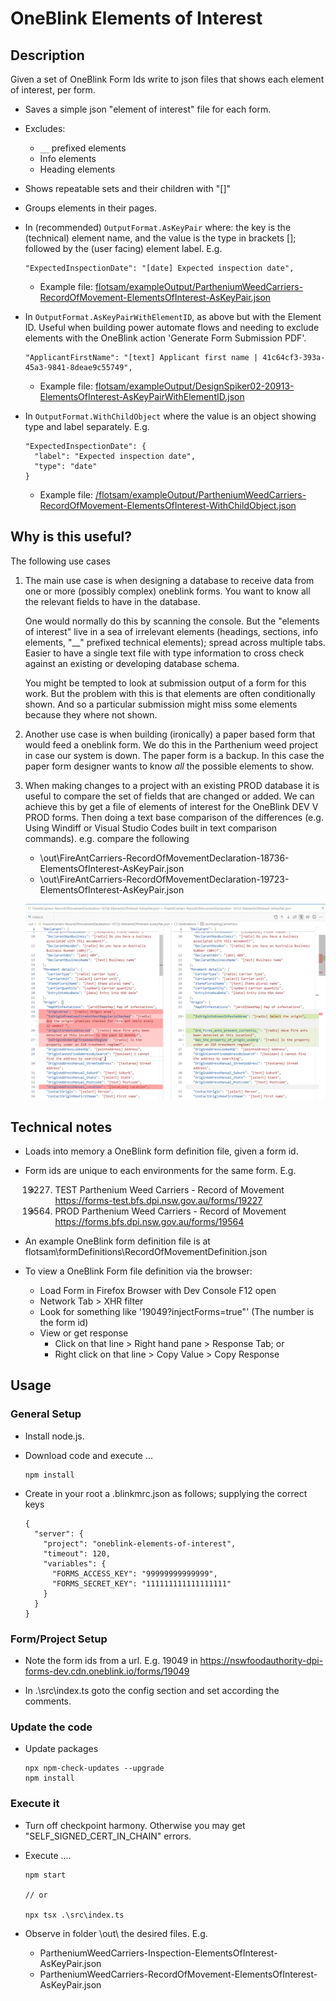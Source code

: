 
 # OneBlink Elements of Interest
 
 ## Description

Given a set of OneBlink Form Ids write to json files that shows each element of interest, per form. 

* Saves a simple json "element of interest" file for each form.

* Excludes:
  - `__` prefixed elements
  - Info elements
  - Heading elements

* Shows repeatable sets and their children with "[]"

* Groups elements in their pages.

* In (recommended) `OutputFormat.AsKeyPair` where: the key is the (technical) element name, and the value is the type in brackets []; followed by the (user facing) element label. E.g. 
    
      "ExpectedInspectionDate": "[date] Expected inspection date",
  
    - Example file: <a href="./flotsam/exampleOutput/PartheniumWeedCarriers-RecordOfMovement-ElementsOfInterest-AsKeyPair.json">flotsam/exampleOutput/PartheniumWeedCarriers-RecordOfMovement-ElementsOfInterest-AsKeyPair.json</a>

* In `OutputFormat.AsKeyPairWithElementID`, as above but with the Element ID. Useful when building power automate flows and needing to exclude elements with the OneBlink action 'Generate Form Submission PDF'.

      "ApplicantFirstName": "[text] Applicant first name | 41c64cf3-393a-45a3-9841-8deae9c55749",   

    - Example file: <a href="./flotsam/exampleOutput/DesignSpiker02-20913-ElementsOfInterest-AsKeyPairWithElementID.json">flotsam/exampleOutput/DesignSpiker02-20913-ElementsOfInterest-AsKeyPairWithElementID.json</a>       

* In `OutputFormat.WithChildObject` where the value is an object showing type and label separately. E.g.

      "ExpectedInspectionDate": {
        "label": "Expected inspection date",
        "type": "date"
      }

    - Example file: <a href="./flotsam/exampleOutput/PartheniumWeedCarriers-RecordOfMovement-ElementsOfInterest-WithChildObject.json">/flotsam/exampleOutput/PartheniumWeedCarriers-RecordOfMovement-ElementsOfInterest-WithChildObject.json</a>


## Why is this useful?

The following use cases

  1. The main use case is when designing a database to receive data from one or more (possibly complex) oneblink forms. You want to know all the relevant fields to have in the database. 

      One would normally do this by scanning the console. But the "elements of interest" live in a sea of irrelevant elements (headings, sections, info elements, "__" prefixed technical elements); spread across multiple tabs. Easier to have a single text file with type information to cross check against an existing or developing database schema.

      You might be tempted to look at submission output of a form for this work. But the problem with this is that elements are often conditionally shown. And so a particular submission might miss some elements because they where not shown.

  2. Another use case is when building (ironically) a paper based form that would feed a oneblink form. We do this in the Parthenium weed project in case our system is down. The paper form is a backup. In this case the paper form designer wants to know *all* the possible elements to show.

  3. When making changes to a project with an existing PROD database it is useful to compare the set of fields that are changed or added. We can achieve this by get a file of elements of interest for the OneBlink DEV V PROD forms. Then doing a text base comparison of the differences (e.g. Using Windiff or Visual Studio Codes built in text comparison commands). e.g. compare the following
      - \out\FireAntCarriers-RecordOfMovementDeclaration-18736-ElementsOfInterest-AsKeyPair.json
      - \out\FireAntCarriers-RecordOfMovementDeclaration-19723-ElementsOfInterest-AsKeyPair.json

      ![formDefinitionComparisonAcrossEnvironments.png](docs\formDefinitionComparisonAcrossEnvironments.png)

## Technical notes

* Loads into memory a OneBlink form definition file, given a form id.

* Form ids are unique to each environments for the same form. E.g.
  - 19227. TEST Parthenium Weed Carriers - Record of Movement https://forms-test.bfs.dpi.nsw.gov.au/forms/19227
  - 19564. PROD Parthenium Weed Carriers - Record of Movement https://forms.bfs.dpi.nsw.gov.au/forms/19564

* An example OneBlink form definition file is at flotsam\formDefinitions\RecordOfMovementDefinition.json

* To view a OneBlink Form file definition via the browser:
  - Load Form in Firefox Browser with Dev Console F12 open
  - Network Tab > XHR filter
  - Look for something like '19049?injectForms=true"' (The number is the form id)
  - View or get response
    + Click on that line > Right hand pane > Response Tab; or
    + Right click on that line > Copy Value > Copy Response


## Usage

### General Setup

* Install node.js.

* Download code and execute ...

      npm install

* Create in your root a .blinkmrc.json as follows; supplying the correct keys

      {
        "server": {
          "project": "oneblink-elements-of-interest",
          "timeout": 120,
          "variables": {
            "FORMS_ACCESS_KEY": "99999999999999",
            "FORMS_SECRET_KEY": "111111111111111111"
          }
        }
      }

### Form/Project Setup

* Note the form ids from a url. E.g. 19049 in https://nswfoodauthority-dpi-forms-dev.cdn.oneblink.io/forms/19049

* In  .\src\index.ts goto the config section and set according the comments.

### Update the code

* Update packages
  
      npx npm-check-updates --upgrade
      npm install

### Execute it

* Turn off checkpoint harmony. Otherwise you may get "SELF_SIGNED_CERT_IN_CHAIN" errors.

* Execute ....
    
      npm start
      
      // or
      
      npx tsx .\src\index.ts

* Observe in folder \out\ the desired files. E.g.

  + PartheniumWeedCarriers-Inspection-ElementsOfInterest-AsKeyPair.json
  + PartheniumWeedCarriers-RecordOfMovement-ElementsOfInterest-AsKeyPair.json


